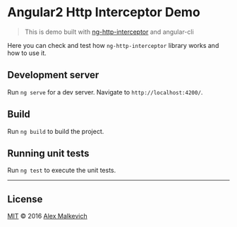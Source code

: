 # Angular2 Http Interceptor Demo

> This is demo built with [ng-http-interceptor](https://github.com/gund/ng-http-interceptor) and angular-cli

Here you can check and test how `ng-http-interceptor` library works
and how to use it.

## Development server
Run `ng serve` for a dev server. Navigate to `http://localhost:4200/`.

## Build

Run `ng build` to build the project.

## Running unit tests

Run `ng test` to execute the unit tests.

***

## License

[MIT](./LICENSE) © 2016 [Alex Malkevich](https://github.com/gund)
